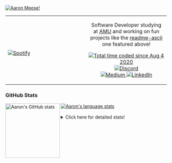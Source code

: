 [![Aaron Meese!](https://user-images.githubusercontent.com/17814535/88975338-a2aabf00-d27f-11ea-963f-8a19608716b4.png)](https://github.com/ajmeese7/readme-ascii "README ASCII")

<!-- Modified from project here: https://github.com/novatorem/novatorem -->
<table width="100%"> 
  <tr>
  <td width="50%">
      
&nbsp; <br> [![Spotify](https://ajmeese7.vercel.app/api/spotify)](https://open.spotify.com/user/ajmeese)

  </td>
  <td width="50%">
    <p align="center">
    Software Developer studying at <a href="https://www.amu.apus.edu/">AMU</a> and working on fun 
    projects like the <a href="https://github.com/ajmeese7/readme-ascii">readme-ascii</a> one featured above!
    </p>
    <p align="center">
      <a href="https://wakatime.com/@f726891d-3b02-46cd-9b60-e8c59f9e2b14">
        <img src="https://wakatime.com/badge/user/f726891d-3b02-46cd-9b60-e8c59f9e2b14.svg" alt="Total time coded since Aug 4 2020" title="WakaTime" />
      </a>
      <a href="http://link.aaronmeese.com/discord">
        <img src="https://img.shields.io/badge/discord-ajmeese7%234835-369?style=flat-square&logo=discord&logoColor=white&color=purple" alt="Discord" title="Discord">
      </a>
      <br />
      <a href="https://link.aaronmeese.com/medium">
        <img src="https://img.shields.io/badge/medium-ajmeese7-1DB954?style=flat-square&logo=medium&logoColor=white" alt="Medium" title="Medium">
      </a>
      <a href="https://link.aaronmeese.com/linkedin">
        <img src="https://img.shields.io/badge/linkedIn-aaronmeese-1DB954?style=flat-square&logo=linkedin&logoColor=white&color=blue" alt="LinkedIn" title="LinkedIn">
      </a>
    </p>
  </td>

</table>

[//]: <> (The `&nbsp;` is to have Aphelion take up more space)

### GitHub Stats ###

<a href="https://profile-summary-for-github.com/user/ajmeese7">
  <img align="left" height="170px" src="https://github-readme-stats.vercel.app/api?username=ajmeese7&show_icons=true&line_height=27&count_private=true" alt="Aaron's GitHub stats"/>
  <img src="https://github-readme-stats.vercel.app/api/top-langs/?username=ajmeese7&hide_langs_below=5&layout=compact" alt="Aaron's language stats"/>
</a>

<br />
<br />
<details>
<summary>Click here for detailed stats!</summary>

### :zap: Recent Activity
<!--START_SECTION:activity-->
1. 🗣 Commented on [#1877](https://github.com/microsoft/rushstack/issues/1877) in [microsoft/rushstack](https://github.com/microsoft/rushstack)
2. 💪 Opened PR [#3108](https://github.com/dendronhq/dendron/pull/3108) in [dendronhq/dendron](https://github.com/dendronhq/dendron)
3. 🗣 Commented on [#6](https://github.com/Mist3r-Robot/classic-discord-webhook/issues/6) in [Mist3r-Robot/classic-discord-webhook](https://github.com/Mist3r-Robot/classic-discord-webhook)
4. 🗣 Commented on [#6](https://github.com/Mist3r-Robot/classic-discord-webhook/issues/6) in [Mist3r-Robot/classic-discord-webhook](https://github.com/Mist3r-Robot/classic-discord-webhook)
5. 🗣 Commented on [#6](https://github.com/Mist3r-Robot/classic-discord-webhook/issues/6) in [Mist3r-Robot/classic-discord-webhook](https://github.com/Mist3r-Robot/classic-discord-webhook)
<!--END_SECTION:activity-->

### 🧐 Waka Stats
<!--START_SECTION:waka-->
![Code Time](http://img.shields.io/badge/Code%20Time-1%2C078%20hrs%2029%20mins-blue)

**🐱 My GitHub Data** 

> 🏆 854 Contributions in the Year 2022
 > 
> 📦 341.2 kB Used in GitHub's Storage 
 > 
> 💼 Opted to Hire
 > 
> 📜 80 Public Repositories 
 > 
> 🔑 29 Private Repositories  
 > 
**I'm an Early 🐤** 

```text
🌞 Morning    210 commits    █████░░░░░░░░░░░░░░░░░░░░   21.58% 
🌆 Daytime    366 commits    █████████░░░░░░░░░░░░░░░░   37.62% 
🌃 Evening    384 commits    █████████░░░░░░░░░░░░░░░░   39.47% 
🌙 Night      13 commits     ░░░░░░░░░░░░░░░░░░░░░░░░░   1.34%

```
📅 **I'm Most Productive on Sunday** 

```text
Monday       132 commits    ███░░░░░░░░░░░░░░░░░░░░░░   13.57% 
Tuesday      152 commits    ████░░░░░░░░░░░░░░░░░░░░░   15.62% 
Wednesday    115 commits    ███░░░░░░░░░░░░░░░░░░░░░░   11.82% 
Thursday     135 commits    ███░░░░░░░░░░░░░░░░░░░░░░   13.87% 
Friday       95 commits     ██░░░░░░░░░░░░░░░░░░░░░░░   9.76% 
Saturday     157 commits    ████░░░░░░░░░░░░░░░░░░░░░   16.14% 
Sunday       187 commits    ████░░░░░░░░░░░░░░░░░░░░░   19.22%

```


📊 **This Week I Spent My Time On** 

```text
⌚︎ Time Zone: America/New_York

💬 Programming Languages: 
Bash                     6 hrs 54 mins       █████████████░░░░░░░░░░░░   52.11% 
Other                    2 hrs 2 mins        ███░░░░░░░░░░░░░░░░░░░░░░   15.36% 
YAML                     1 hr 50 mins        ███░░░░░░░░░░░░░░░░░░░░░░   13.88% 
Python                   1 hr 3 mins         ██░░░░░░░░░░░░░░░░░░░░░░░   7.95% 
Markdown                 51 mins             █░░░░░░░░░░░░░░░░░░░░░░░░   6.51%

🐱‍💻 Projects: 
zork                     8 hrs 34 mins       ████████████████░░░░░░░░░   64.74% 
modernreforms.org        1 hr 24 mins        ██░░░░░░░░░░░░░░░░░░░░░░░   10.61% 
stack_overflow           1 hr 1 min          ██░░░░░░░░░░░░░░░░░░░░░░░   7.71% 
raspberrypi              46 mins             █░░░░░░░░░░░░░░░░░░░░░░░░   5.84% 
classic-discord-webhook  39 mins             █░░░░░░░░░░░░░░░░░░░░░░░░   5.01%

```

**I Mostly Code in JavaScript** 

```text
JavaScript               32 repos            ████████████░░░░░░░░░░░░░   50.0% 
HTML                     9 repos             ███░░░░░░░░░░░░░░░░░░░░░░   14.06% 
Python                   5 repos             ██░░░░░░░░░░░░░░░░░░░░░░░   7.81% 
Java                     4 repos             █░░░░░░░░░░░░░░░░░░░░░░░░   6.25% 
CSS                      3 repos             █░░░░░░░░░░░░░░░░░░░░░░░░   4.69%

```



 Last Updated on 18/06/2022 16:03:34 UTC
<!--END_SECTION:waka-->
</details>

